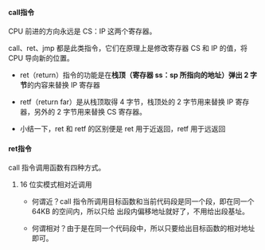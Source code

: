 #### call指令


CPU 前进的方向永远是 CS：IP 这两个寄存器。

call、ret、jmp 都是此类指令，它们在原理上是修改寄存器 CS 和 IP 的值，将 CPU 导向新的位置。

- ret（return）指令的功能是在**栈顶（寄存器 ss：sp 所指向的地址）弹出 2 字节**的内容来替换 IP 寄存器

- retf（return far）是从栈顶取得 4 字节，栈顶处的 2 字节用来替换 IP 寄存器，另外的 2 字节用来替换 CS 寄存器。
- 小结一下，ret 和 retf 的区别便是 ret 用于近返回，retf 用于远返回

#### ret指令

call 指令调用函数有四种方式。

1. 16 位实模式相对近调用

   - 何谓近？call 指令所调用目标函数和当前代码段是同一个段，即在同一个 64KB 的空间内，所以只给 出段内偏移地址就好了，不用给出段基址。

   - 何谓相对？由于是在同一个代码段中，所以只要给出目标函数的相对地址即可。
